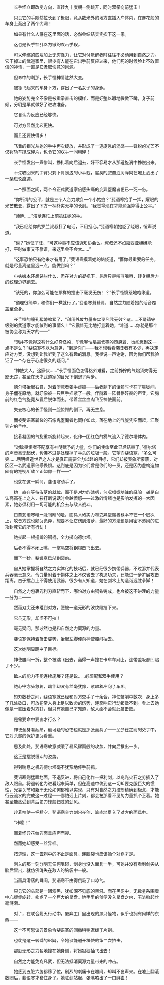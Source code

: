 　　长手怪立即改变方向，直转九十度朝一侧跳开，同时双拳向前猛击！

　　只见它的手陡然拉长到了极限，竟从数米外的地方直插入车体内，在麻花般的车身上轰出了两个大洞！

　　如果有什么人藏在这里面的话，必然会结结实实挨下这一拳。

　　这也是长手怪引以为傲的攻击手段。

　　可以伸缩的四肢加上无穷怪力，让它对付觉醒者时往往不必动用到自然之力。它干掉过的武道家里，很少有人能在它出手前反应过来，他们死的时候脸上不敢置信的神情，一直是它汲取快意的泉源。

　　但命中的刹那，长手怪神情陡然大变。

　　被锤飞起来的车身下方，露出了一名女子的身影。

　　她的姿势完全不像是被重拳直击的模样，而是好整以暇地微微下蹲，身子前倾，分明是早就做好了进攻准备。

　　它自认为反应已经够快。

　　可对方显然比它更快。

　　而且还要快得多！

　　飞舞的银光从她的手中再次绽放，并形成了一道旋急的涡流——锋锐的光芒不仅将轿车搅成碎片，也令它的双手一同粉碎！

　　长手怪发出一声惨叫，挣扎着向后退去，好不容易才从那道旋涡中挣脱出来。

　　不过收回来的手臂只剩下肩膀边的小半截，腥臭的脓血连同碎肉在地上洒出了一条斑驳痕迹。

　　一个照面之间，两个令正式武道家倍感头痛的变异堕魔者便已一死一伤。

　　“你所谓的公平，就是三个人合力欺负一个小姑娘？”斐语寒抬手一挥，耀眼的光芒散去，露出了下方一柄朴实无华的长剑。“我觉得现在才能勉强算得上公平。”

　　“师傅……”洁萝连忙上前抓住她的手。

　　“我已经给你的罗兰叔叔打了电话，不用担心。”斐语寒朝她眨了眨眼，悄声说道。

　　“诶？”她怔了怔，“可这种事不应该通知协会么。叔叔还不如嘉西亚姐姐能打，平时做事又不靠谱，来这里会不会太……”

　　“这事恐怕只有他来才有用了。”斐语寒摸着她的脑袋道，“而你最重要的任务，就是尽量离这里远一点，能做到吗？”

　　小姑娘本还想说些什么，但在对方的凝视下，最后只是咬咬嘴唇，转身朝后方的纹理边界跑去。

　　“该死的，你怎么可能在那样的撞击下毫发无伤！？”长手怪愤怒地咆哮道。

　　“道理很简单，和你们一样就行了。”斐语寒耸耸肩，自然之力随着她的话音覆盖至全身。

　　长手怪的瞳孔猛地缩紧了，“利用外放力量来实现凡武无效？这……不是镇守级别的武道家才能做到的事情么！”它震惊无比地打量着她，“难道……你就是那个被协会称为天才的——”

　　“我并不觉得这有什么好奇怪的，毕竟哪怕是最低等的堕魔者，也能做到这一点不是么？”斐语寒不以为意道，“倒是你们——我本想看看袭击者有多少，再决定应对方案，没想到让我听到了这么有趣的消息。我得说一声谢谢，因为你们帮我验证了一个存在于心底很久的疑问。”

　　“神使大人，这家伙……”长手怪面色变得格外难看，之前狰狞的气焰消失得无影无踪，甚至在天才武道家的目光下倒退了两步。

　　德尔塔抬起右臂，对着堕魔者张手虚抓——后者剩下的话顿时卡在了喉咙间，身子僵在原地，就好像被一只巨手捏紧了一般。伴随着一阵骨骼碎裂的声音，它胸前的红色气旋竟从背后脱体而出，带着丝丝血肉飞至神使面前。

　　失去核心的长手怪则一脸惊愕的倒下，再无生息。

　　而被斐语寒斩杀的石像鬼堕魔者也同样如此，落在地上的气旋凭空而起，汇聚到它的手中。

　　接着凝固的气旋重新旋转起来，化作一团红色的雾气流入了德尔塔体内。

　　“对敌畏惧者不配享有神明赋予的力量，你们的使命至此已经结束了。”德尔塔的声音毫无起伏，仿佛不过是处理掉了手头的垃圾一般。它望向斐语寒，“多么可笑……明明缔造世界之人才是真正需要全力以赴的目标，它们却被表象所蒙蔽，对区区一名武道家倍感畏惧。这到底是因为它们曾是你们的一员，还是因为虚构造物固有的短视所致？正如你一样——”

　　也就在这一瞬间，斐语寒动手了。

　　她一直在等待洁萝的就位，而不是对方的磕叨，何况根据以往的经验，越是自认高高在上之人，被打断说话时会越愤怒——过激的情绪也是影响发挥的一大因素，她必须利用一切可能的机会去与敌人战斗。

　　目前斐语寒唯一能判断的是，面具人的实力和变异堕魔者根本不在一个层次上，攻击方式也颇为诡异，想要不让它伤到洁萝，最好的方法便是用密不透风的进攻封死它的所有行动！

　　她拔起一根撞断的钢棍，全力掷向德尔塔。

　　后者不得不闭上嘴，一掌隔空将钢棍击飞出去。

　　而下一秒，斐语寒已杀到面前。

　　自从她掌握将自然之力实体化的技巧后，就已经很少携带兵器，不过那并代表兵器毫无意义，令力量附着于物体之上不仅省去了构思功夫，还能进一步扩展攻击距离。由于擂台上不得使用武器，很少有人知道，她在剑术上的造诣远胜拳脚！

　　自然之力包裹的利刃直斩而下，哪怕对方由钢铁铸成，也会被这不讲理的力量一分为二——

　　然而刃尖还未碰到对方，便被一道无形的波纹阻挡下来。

　　它虽无形，却坚不可摧！

　　毫无疑问，那必然也是和自然之力同源的力量。

　　斐语寒保持着斩击姿势，抬起左脚便向神使腰间抽去。

　　这次她明显踢中了目标。

　　神使腰间一折，整个被踹飞出去，轰得一声撞在卡车车厢上，连带盖板都凹陷了不少。

　　敌人的能力不能连续施展？还是说……必须配和双手使用？

　　她心中念头急转，动作却没有丝毫犹豫，紧跟着冲向了车厢。

　　短短数秒之间，斐语寒就已经和对方交手了十余合，神使被削中数次，身上多了几处破口，可放在常人身上足以致命的伤势，连影响它行动都做不到。看上去她像是一直压着对方打，但只有她自己才知道，敌人绝不会就此被击败。

　　是需要命中要害才行么？

　　神使全身看起来，最可疑的恐怕也就是那张面具了——至少在之前的交手中，它对头部的保护更为看重。

　　思及此处，斐语寒故意减缓了暴风骤雨般的攻势，并向后撤出一步。

　　这正是摆脱缠斗的姿势。

　　得到喘息之机的德尔塔毫不犹豫地伸手前抓。

　　斐语寒则猛蹬地面，不退反进，将自己化作一把利剑，以电光火石之势插入了敌人跟前。将退转化为进看起来简单，但在高速中做到这一切却要克服巨大的惯性，光靠关节和躯干无论如何都难以实现，只有对自然之力控制精确到极点，才能行云流水的完成这一过程——哪怕迟上片刻，都会被那看不见的力量抓个正着。她甚至能感受到背后如刀锋般扫过的劲风。

　　趁着神使一把抓空，斐语寒全力刺出长剑，笔直地贯入了对方的面具中。

　　“咔嚓！”

　　画着怪异花纹的面具应声而裂。

　　然而她却感受一丝异样。

　　按道理，这一击刺中的不止是面具，连脑袋也应该捅个对穿才是。

　　刺入的那一刻分明无任何阻碍，剑身也没入面具一半，可她并没有看到剑尖从脑后冒出，就仿佛消失在敌人的脑袋中一般。

　　当面具滑落的瞬间，斐语寒不由得倒吸了口凉气。

　　只见它的头部是一团漆黑，犹如深不见底的黑洞。而在黑洞中，无数星系围着中心缓缓旋转，构成了一个巨大的星盘。她手里的剑便没入星盘之内，无法掀起丝毫涟漪。

　　对了，在联合剿灭行动中，废弃工厂里出现的那只怪物，似乎也拥有同样的东西——

　　这个不可思议的景象令斐语寒的回撤稍稍迟缓了片刻。

　　也就是这一转瞬的迟疑，令她没能避开神使的第二次拍击。

　　那股无形之力猛地撞在她身侧，将她狠狠抽飞出去！

　　自然之力能免疫凡武，但无法抵消同源力量带来的冲击。

　　她感到五脏六腑都移了位，剧烈的刺痛卡在喉间，却叫不出声来。在地上翻滚数圈后，斐语寒才稳住身子。她驻剑站起，张嘴咳出了一口鲜血！
